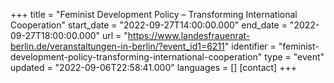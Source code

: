 +++
title = "Feminist Development Policy – Transforming International Cooperation"
start_date = "2022-09-27T14:00:00.000"
end_date = "2022-09-27T18:00:00.000"
url = "https://www.landesfrauenrat-berlin.de/veranstaltungen-in-berlin/?event_id1=6211"
identifier = "feminist-development-policy-transforming-international-cooperation"
type = "event"
updated = "2022-09-06T22:58:41.000"
languages = []
[contact]
+++